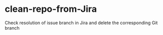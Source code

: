 # clean-repo-from-Jira
Check resolution of issue branch in Jira and delete the corresponding Git branch
